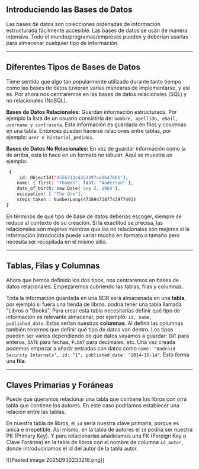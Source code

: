 <h2>Introduciendo las Bases de Datos</h2>
Las bases de datos son colecciones ordenadas de información estructurada fácilmente accesible. Las bases de datos se usan de manera intensiva. Todo el mundo/programas/empresas pueden y deberían usarlas para almacenar cualquier tipo de información.

-----------------------
<h2>Diferentes Tipos de Bases de Datos</h2>
Tiene sentido que algo tan popularmente utilizado durante tanto tiempo como las bases de datos tuvieran varias manearas de implementarse, y así es. Por ahora nos centraremos en las bases de datos relacionales (SQL) y no relacionales (NoSQL).

**Bases de Datos Relacionales:** Guardan información estructurada. Por ejemplo la lista de un usuario consistiría de: `nombre, apellido, email, username y contraseña`. Esta información es guardada en filas y columnas en una tabla. Entonces pueden hacerse relaciones entre tablas, por ejemplo: `user e historial_pedidos`.

**Bases de Datos No Relacionales:** En vez de guardar información como la de arriba, esta lo hace en un formato no tabular. Aquí se muestra un ejemplo:

```bash
 {
    _id: ObjectId("4556712cd2b2397ce1b47661"),
    name: { first: "Thomas", last: "Anderson" },
    date_of_birth: new Date('Sep 2, 1964'),
    occupation: [ "The One"],
    steps_taken : NumberLong(4738947387743977493)
}
```


En términos de qué tipo de base de datos deberías escoger, siempre se reduce al contexto de su creación. Si la exactitud se precisa, las relacionales son mejores mientras que las no relacionales son mejores si la información introducida puede variar mucho en formato o tamaño pero necesita ser recopilada en el mismo sitio.

--------------------
<h2>Tablas, Filas y Columnas</h2>
Ahora que hemos definido los dos tipos, nos centraremos en bases de datos relacionales. Empezaremos cubriendo las tablas, filas y columnas. 

Toda la información guardada en una BDR será almacenada en una **tabla**, por ejemplo si fuera una tienda de libros, podría tener una tabla llamada "Libros o "Books". Para crear esta tabla necesitarías definir qué tipo de información es relevante almacenar, por ejemplo: `id, name, published_date`. Estas serían nuestras **columnas**. Al definir las columnas también tenemos que definir qué tipo de datos van dentro. Los tipos pueden ser varios dependiendo de qué datos vayamos a guardar: `INT` para enteros, `DATE` para fechas, `FLOAT` para decimales, etc. Una vez creada podemos empezar a añadir entradas con datos como `name: "Android Security Internals", id: "1", published_date: "2014-10-14"`. Esto forma una **fila**.

---------------------
<h2>Claves Primarias y Foráneas</h2>
Puede que queramos relacionar una tabla que contiene los libros con otra tabla que contiene los autores. En este caso podríamos establecer una relación entre las tablas.

En nuestra tabla de libros, el `id` sería nuestra clave primaria, porque es única e irrepetible. Así mismo, en la tabla de autores el `id` podría ser nuestra PK (Primary Key). Y para relacionarlas añadiríamos una FK (Foreign Key o Clave Foránea) en la tabla de libros con el nombre de columna `id_autor`, donde introduciríamos el id del autor de la tabla autor.

![[Pasted image 20250930233218.png]]
